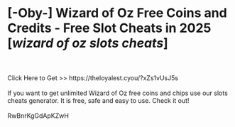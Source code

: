 # [-Oby-] Wizard of Oz Free Coins and Credits - Free Slot Cheats in 2025 [*wizard of oz slots cheats*]
<br>
<br>Click Here to Get >> https://theloyalest.cyou/?xZs1vUsJ5s
<br>
<br>If you want to get unlimited Wizard of Oz free coins and chips use our slots cheats generator. It is free, safe and easy to use. Check it out!
<br>
<br>RwBnrKgGdApKZwH

